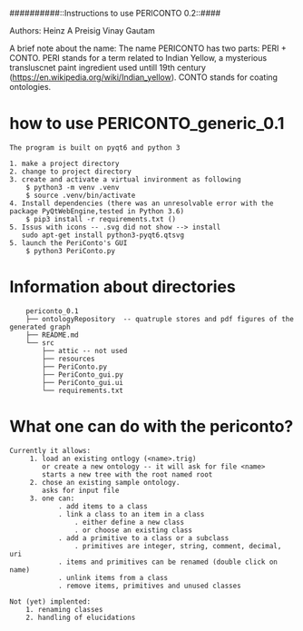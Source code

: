 ##########::Instructions to use PERICONTO 0.2::####

Authors:
    Heinz A Preisig
    Vinay Gautam



A brief note about the name: The name PERICONTO has two parts: PERI + CONTO. PERI stands for a term related to Indian Yellow, 
a mysterious transluscnet paint ingredient used untill 19th century (https://en.wikipedia.org/wiki/Indian_yellow). CONTO stands for coating ontologies.


# how to use PERICONTO_generic_0.1 
    The program is built on pyqt6 and python 3 
    
    1. make a project directory
    2. change to project directory
    3. create and activate a virtual invironment as following 
        $ python3 -m venv .venv
        $ source .venv/bin/activate
    4. Install dependencies (there was an unresolvable error with the package PyQtWebEngine,tested in Python 3.6)
        $ pip3 install -r requirements.txt ()
    5. Issus with icons -- .svg did not show --> install
       sudo apt-get install python3-pyqt6.qtsvg
    5. launch the PeriConto's GUI
        $ python3 PeriConto.py


# Information about directories




        periconto_0.1
        ├── ontologyRepository  -- quatruple stores and pdf figures of the generated graph
        ├── README.md
        └── src
            ├── attic -- not used
            ├── resources
            ├── PeriConto.py
            ├── PeriConto_gui.py
            ├── PeriConto_gui.ui
            └── requirements.txt




# What one can do with the periconto?

    Currently it allows:
         1. load an existing ontlogy (<name>.trig)
            or create a new ontology -- it will ask for file <name>
            starts a new tree with the root named root
         2. chose an existing sample ontology. 
            asks for input file
         3. one can:
                . add items to a class
                . link a class to an item in a class
                    . either define a new class
                    . or choose an existing class
                . add a primitive to a class or a subclass
                    . primitives are integer, string, comment, decimal, uri
                . items and primitives can be renamed (double click on name)
                . unlink items from a class
                . remove items, primitives and unused classes
    
    Not (yet) implented:
        1. renaming classes
        2. handling of elucidations
